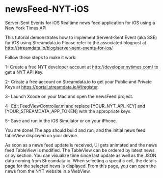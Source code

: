 # newsFeed-NYT-iOS
Server-Sent Events for iOS
Realtime news feed application for iOS using a New York Times API

This tutorial demonstrates how to implement Servent-Sent Event (aka SSE) for iOS using Streamdata.io
Please refer to the associated blogpost at http://streamdata.io/blog/server-sent-events-for-ios/

Follow these steps to make it work:

1- Create a free NYT developer account at http://developer.nytimes.com/ to get a NYT API Key.

2- Create a free account on Streamdata.io to get your Public and Private Keys at https://portal.streamdata.io/#/register.

3- Launch Xcode on your Mac and open the newsFeed project.

4- Edit FeedViewController.m and replace [YOUR_NYT_API_KEY] and [YOUR_STREAMDATA_APP_TOKEN] with the appropriate keys.

5- Save and run in the iOS Simulator or on your iPhone.

You are done! The app should build and run, and the initial news feed tableView displayed on your device. 

As soon as a news feed update is received, UI gets animated and the news feed TableView is modified.
The TableView can be ordered by latest news or by section.
You can visualize time since last update as well as the JSON data coming from Streamdata.io.
When selecting a specific cell, the details page for the selected news is displayed. From this page, you can open the news from the NYT website in a WebView.

